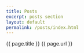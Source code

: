 ```yaml
---
title: Posts
excerpt: posts section
layout: default
permalink: /posts/index.html
---
```


{{ page.title }}
{{ page.url }}
